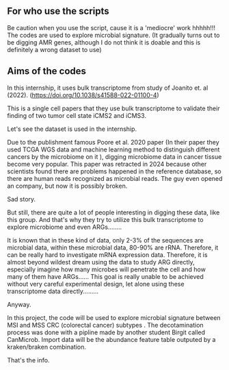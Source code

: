 ## For who use the scripts

Be caution when you use the script, cause it is a 'mediocre' work hhhhh!!! The codes are used to explore microbial signature. 
(It gradually turns out to be digging AMR genes, although I do not think it is doable and this is definitely a wrong dataset to use)

## Aims of the codes

In this internship, it uses bulk transcriptome from study of Joanito et. al (2022). (https://doi.org/10.1038/s41588-022-01100-4)

This is a single cell papers that they use bulk transcriptome to validate their finding of two tumor cell state iCMS2 and iCMS3. 

Let's see the dataset is used in the internship. 

Due to the publishment  famous Poore et al. 2020 paper (In their paper they used TCGA WGS data and machine learning method to distinguish different cancers by the microbiome on it ), digging microbiome data in cancer tissue become very popular.  This paper was retracted in 2024 because other scientists found there are problems happened in the reference database, so there are human reads recognized as microbial reads. The guy even opened an company, but now it is possibly  broken. 

Sad story.

But still, there are quite a lot of people interesting in digging these data, like this group. And that's why they try to utilize this bulk transcriptome to explore microbiome and even ARGs……..

It is known that in these kind of data, only 2-3% of the sequences are microbial data, within these microbial data, 80-90% are rRNA. Therefore, it can be really hard to investigate mRNA expression data.
Therefore, it is almost beyond wildest dream using the data to study ARG directly, especially imagine how many microbes will penetrate the cell and how many of them have ARGs......
This goal is really unable to be achieved without very careful experimental design, let alone using these transcriptome data directly.........

Anyway.

In this project, the code will be used to explore microbial signature between MSI and MSS CRC (colorectal cancer) subtypes .
The decotamination process was done with a pipline made by another student Birgit called CanMicrob. Import data will be the abundance feature table outputed by a kraken/braken combination.

That's the info.
